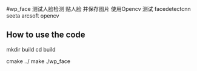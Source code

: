 #wp_face
测试人脸检测 贴人脸 并保存图片
使用Opencv 测试 facedetectcnn seeta arcsoft opencv
## How to use the code

mkdir build
cd build

cmake ../
make
./wp_face
